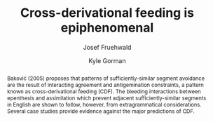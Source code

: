 ---
abstract: "Bakovi\u0107 (2005) proposes that patterns of sufficiently-similar segment\
  \ avoidance are the result of interacting agreement and antigemination constraints,\
  \ a pattern known as cross-derivational feeding (CDF). The bleeding interactions\
  \ between epenthesis and assimilation which prevent adjacent sufficiently-similar\
  \ segments in English are shown to follow, however, from extragrammatical considerations.\
  \ Several case studies provide evidence against the major predictions of CDF."
author:
- Josef Fruehwald
- Kyle Gorman
category: paper
layout: publication
p_url: https://www.ideals.illinois.edu/handle/2142/25512
pages: 36--50
published: Studies in the Linguistic Sciences Illinois Working Papers
tags:
- language change
- phonetics
- phonology
title: Cross-derivational feeding is epiphenomenal
year: '2011'
---